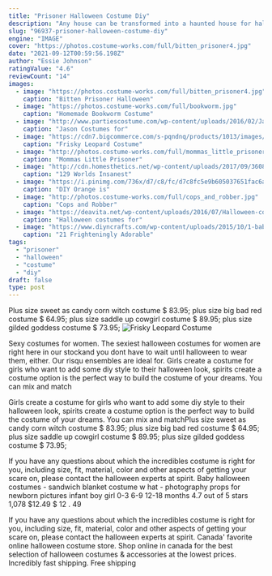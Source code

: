```yaml
---
title: "Prisoner Halloween Costume Diy"
description: "Any house can be transformed into a haunted house for halloween with the right decorations. Using a few supplies, like a picture frame and a fake skull, you can create a 3d piece of wall art for"
slug: "96937-prisoner-halloween-costume-diy"
engine: "IMAGE"
cover: "https://photos.costume-works.com/full/bitten_prisoner4.jpg"
date: "2021-09-12T00:59:56.198Z"
author: "Essie Johnson"
ratingValue: "4.6"
reviewCount: "14"
images:
  - image: "https://photos.costume-works.com/full/bitten_prisoner4.jpg"
    caption: "Bitten Prisoner Halloween"
  - image: "https://photos.costume-works.com/full/bookworm.jpg"
    caption: "Homemade Bookworm Costume"
  - image: "http://www.partiescostume.com/wp-content/uploads/2016/02/Jason-Costume-for-Kid.jpg"
    caption: "Jason Costumes for"
  - image: "https://cdn7.bigcommerce.com/s-pqndnq/products/1013/images/12801/JV80079_a__80507.1412621913.400.600.jpg?c=2"
    caption: "Frisky Leopard Costume"
  - image: "http://photos.costume-works.com/full/mommas_little_prisoner.jpg"
    caption: "Mommas Little Prisoner"
  - image: "http://cdn.homesthetics.net/wp-content/uploads/2017/09/3608b90c91f24b66b473b79045bc013f.jpg"
    caption: "129 Worlds Insanest"
  - image: "https://i.pinimg.com/736x/d7/c8/fc/d7c8fc5e9b605037651fac6aa9c60a5c--group-halloween-costumes-group-costumes.jpg"
    caption: "DIY Orange is"
  - image: "http://photos.costume-works.com/full/cops_and_robber.jpg"
    caption: "Cops and Robber"
  - image: "https://deavita.net/wp-content/uploads/2016/07/Halloween-costumes-for-horses-wizard-of-oz-halloween-costume-ideas.jpg"
    caption: "Halloween costumes for"
  - image: "https://www.diyncrafts.com/wp-content/uploads/2015/10/1-baby-moose.jpg"
    caption: "21 Frighteningly Adorable"
tags:
  - "prisoner"
  - "halloween"
  - "costume"
  - "diy"
draft: false
type: post
---
```


Plus size sweet as candy corn witch costume $ 83.95; plus size big bad red costume $ 64.95; plus size saddle up cowgirl costume $ 89.95; plus size gilded goddess costume $ 73.95;
![Frisky Leopard Costume](https://cdn7.bigcommerce.com/s-pqndnq/products/1013/images/12801/JV80079_a__80507.1412621913.400.600.jpg?c=2 "Frisky Leopard Costume")

Sexy costumes for women. The sexiest halloween costumes for women are right here in our stockand you dont have to wait until halloween to wear them, either. Our risqu ensembles are ideal for. Girls create a costume for girls who want to add some diy style to their halloween look, spirits create a costume option is the perfect way to build the costume of your dreams. You can mix and match
<!--inArticleAds-->

<!--galleryOne-->

Girls create a costume for girls who want to add some diy style to their halloween look, spirits create a costume option is the perfect way to build the costume of your dreams. You can mix and matchPlus size sweet as candy corn witch costume $ 83.95; plus size big bad red costume $ 64.95; plus size saddle up cowgirl costume $ 89.95; plus size gilded goddess costume $ 73.95;
<!--inArticleAds-->

<!--galleryTwo-->

If you have any questions about which the incredibles costume is right for you, including size, fit, material, color and other aspects of getting your scare on, please contact the halloween experts at spirit. Baby halloween costumes - sandwich blanket costume w hat - photography props for newborn pictures infant boy girl 0-3 6-9 12-18 months 4.7 out of 5 stars 1,078 $12.49 $ 12 . 49
<!--galleryThree-->

If you have any questions about which the incredibles costume is right for you, including size, fit, material, color and other aspects of getting your scare on, please contact the halloween experts at spirit. Canada' favorite online halloween costume store. Shop online in canada for the best selection of halloween costumes & accessories at the lowest prices. Incredibly fast shipping. Free shipping